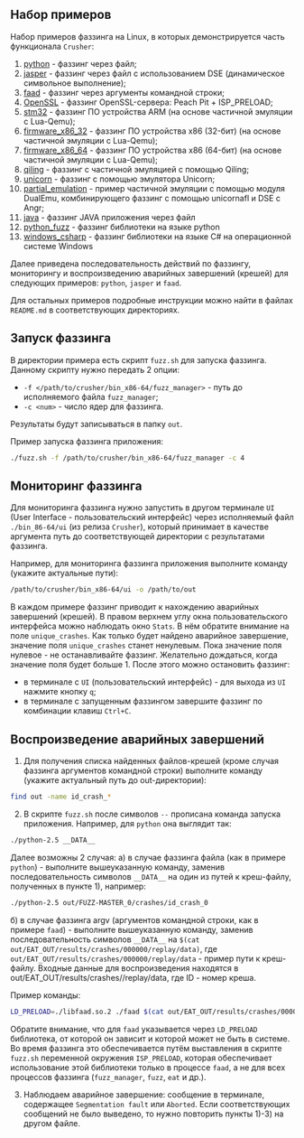 ## Набор примеров
Набор примеров фаззинга на Linux, в которых демонстрируется часть функционала `Crusher`:

1) [python](python) - фаззинг через файл;
2) [jasper](jasper) - фаззинг через файл с использованием DSE (динамическое символьное выполнение);
3) [faad](faad) - фаззинг через аргументы командной строки;
4) [OpenSSL](OpenSSL) - фаззинг OpenSSL-сервера: Peach Pit + ISP_PRELOAD;
5) [stm32](stm32) - фаззинг ПО устройства ARM (на основе частичной эмуляции с Lua-Qemu);
6) [firmware_x86_32](firmware_x86_32) - фаззинг ПО устройства x86 (32-бит) (на основе частичной эмуляции с Lua-Qemu);
7) [firmware_x86_64]( firmware_x86_64) - фаззинг ПО устройства x86 (64-бит) (на основе частичной эмуляции с Lua-Qemu);
8) [qiling](qiling) - фаззинг с частичной эмуляцией с помощью Qiling;
9) [unicorn](unicorn) - фаззинг с помощью эмулятора Unicorn;
10) [partial_emulation](partial_emulation) - пример частичной эмуляции с помощью модуля DualEmu, комбинирующего фаззинг с помощью unicornafl и DSE с Angr;
11) [java](java) - фаззинг JAVA приложения через файл
12) [python_fuzz](python_fuzz) - фаззинг библиотеки на языке python
13) [windows_csharp](win_csharp) - фаззинг библиотеки на языке C# на операционной системе Windows

Далее приведена последовательность действий по фаззингу, мониторингу и воспроизведению аварийных завершений (крешей) для следующих примеров: `python`, `jasper` и `faad`.

Для остальных примеров подробные инструкции можно найти в файлах `README.md` в соответствующих директориях.

## Запуск фаззинга
В директории примера есть скрипт `fuzz.sh` для запуска фаззинга.
Данному скрипту нужно передать 2 опции:
* `-f </path/to/crusher/bin_x86-64/fuzz_manager>` - путь до исполняемого файла `fuzz_manager`;
* `-c <num>` - число ядер для фаззинга.

Результаты будут записываться в папку `out`.

Пример запуска фаззинга приложения:
```bash
./fuzz.sh -f /path/to/crusher/bin_x86-64/fuzz_manager -c 4
```

## Мониторинг фаззинга
Для мониторинга фаззинга нужно запустить в другом терминале `UI` (User Interface - пользовательский интерфейс) через исполняемый файл `./bin_86-64/ui` (из релиза `Crusher`), который принимает в качестве аргумента путь до соответствующей директории с результатами фаззинга.

Например, для мониторинга фаззинга приложения выполните команду (укажите актуальные пути):
```bash
/path/to/crusher/bin_x86-64/ui -o /path/to/out
```

В каждом примере фаззинг приводит к нахождению аварийных завершений (крешей).
В правом верхнем углу окна пользовательского интерфейса можно наблюдать окно `Stats`. В нём обратите внимание на поле `unique_crashes`.
Как только будет найдено аварийное завершение, значение поля `unique_crashes` станет ненулевым. Пока значение поля нулевое - не останавливайте фаззинг.
Желательно дождаться, когда значение поля будет больше 1. После этого можно остановить фаззинг:

* в терминале с `UI` (пользовательский интерфейс) - для выхода из `UI` нажмите кнопку `q`;
* в терминале с запущенным фаззингом завершите фаззинг по комбинации клавиш `Ctrl+C`.

## Воспроизведение аварийных завершений
1) Для получения списка найденных файлов-крешей (кроме случая фаззинга аргументов командной строки) выполните команду (укажите актуальный путь до out-директории):
```bash
find out -name id_crash_*
```

2) В скрипте `fuzz.sh` после символов `--` прописана команда запуска приложения. Например, для `python` она выглядит так:
```bash
./python-2.5 __DATA__
```

Далее возможны 2 случая:
а) в случае фаззинга файла (как в примере `python`) - выполните вышеуказанную команду, заменив последовательность символов `__DATA__` на один из путей к креш-файлу, полученных в пункте 1), например:
```bash
./python-2.5 out/FUZZ-MASTER_0/crashes/id_crash_0
```

б) в случае фаззинга argv (аргументов командной строки, как в примере `faad`) - выполните вышеуказанную команду, заменив последовательность символов `__DATA__` на `$(cat out/EAT_OUT/results/crashes/000000/replay/data)`,
где `out/EAT_OUT/results/crashes/000000/replay/data` - пример пути к креш-файлу. Входные данные для воспроизведения находятся в out/EAT_OUT/results/crashes/<ID>/replay/data, где ID - номер креша.

Пример команды:
```bash
LD_PRELOAD=./libfaad.so.2 ./faad $(cat out/EAT_OUT/results/crashes/000000/replay/data)
```

Обратите внимание, что для `faad` указывается через `LD_PRELOAD` библиотека, от которой он зависит и которой может не быть в системе.
Во время фаззинга это обеспечивается путём выставления в скрипте `fuzz.sh` переменной окружения `ISP_PRELOAD`, которая обеспечивает использование этой библиотеки только в процессе `faad`,
а не для всех процессов фаззинга (`fuzz_manager`, `fuzz`, `eat` и др.).

3) Наблюдаем аварийное завершение: сообщение в терминале, содержащее `Segmentation fault` или `Aborted`.
   Если соответствующих сообщений не было выведено, то нужно повторить пункты 1)-3) на другом файле.
